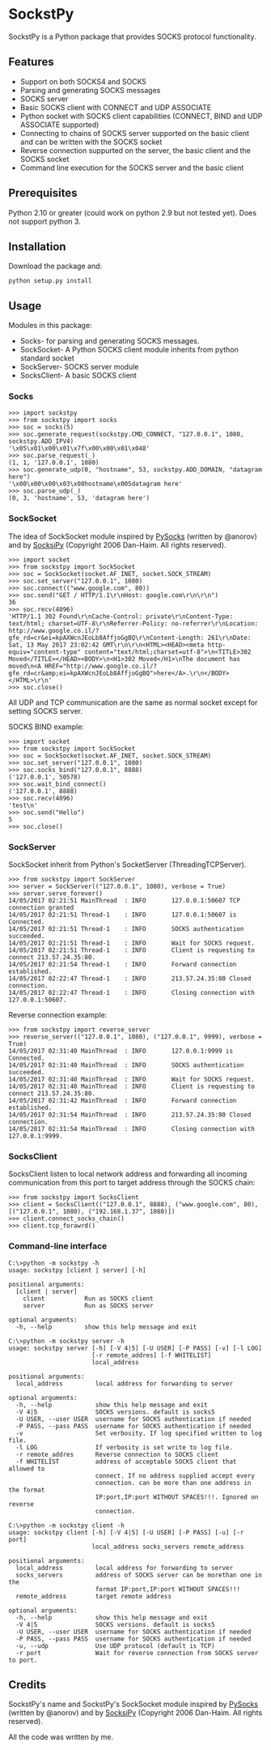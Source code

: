# SockstPy
SockstPy is a Python package that provides SOCKS protocol functionality.

## Features
- Support on both SOCKS4 and SOCK5
- Parsing and generating SOCKS messages
- SOCKS server
- Basic SOCKS client with CONNECT and UDP ASSOCIATE
- Python socket with SOCKS client capabilities (CONNECT, BIND and UDP ASSOCIATE supported)
- Connecting to chains of SOCKS server supported on the basic client and can be written with the SOCKS socket
- Reverse connection suppurted on the server, the basic client and the SOCKS socket
- Command line execution for the SOCKS server and the basic client

## Prerequisites
Python 2.10 or greater (could work on python 2.9 but not tested yet).
Does not support python 3.

## Installation
Download the package and:
```
python setup.py install
```

## Usage
Modules in this package:
- Socks- for parsing and generating SOCKS messages.
- SockSocket- A Python SOCKS client module inherits from python standard socket
- SockServer- SOCKS server module
- SocksClient- A basic SOCKS client 

### Socks

```
>>> import sockstpy
>>> from sockstpy import socks
>>> soc = socks(5)
>>> soc.generate_request(sockstpy.CMD_CONNECT, "127.0.0.1", 1080, sockstpy.ADD_IPV4)
'\x05\x01\x00\x01\x7f\x00\x00\x01\x048'
>>> soc.parse_request(_)
(1, 1, '127.0.0.1', 1080)
>>> soc.generate_udp(0, "hostname", 53, sockstpy.ADD_DOMAIN, "datagram here")
'\x00\x00\x00\x03\x08hostname\x005datagram here'
>>> soc.parse_udp(_)
(0, 3, 'hostname', 53, 'datagram here')
```

### SockSocket
The idea of SockSocket module inspired by [PySocks](https://github.com/Anorov/PySocks) (written by @anorov) and by [SocksiPy](http://socksipy.sourceforge.net/) (Copyright 2006 Dan-Haim. All rights reserved).
```
>>> import socket
>>> from sockstpy import SockSocket
>>> soc = SockSocket(socket.AF_INET, socket.SOCK_STREAM)
>>> soc.set_server("127.0.0.1", 1080)
>>> soc.connect(("www.google.com", 80))
>>> soc.send("GET / HTTP/1.1\r\nHost: google.com\r\n\r\n")
36
>>> soc.recv(4096)
'HTTP/1.1 302 Found\r\nCache-Control: private\r\nContent-Type: text/html; charset=UTF-8\r\nReferrer-Policy: no-referrer\r\nLocation: http://www.google.co.il/?gfe_rd=cr&ei=kpAXWcnJEoLb8AffjoGgBQ\r\nContent-Length: 261\r\nDate: Sat, 13 May 2017 23:02:42 GMT\r\n\r\n<HTML><HEAD><meta http-equiv="content-type" content="text/html;charset=utf-8">\n<TITLE>302 Moved</TITLE></HEAD><BODY>\n<H1>302 Moved</H1>\nThe document has moved\n<A HREF="http://www.google.co.il/?gfe_rd=cr&amp;ei=kpAXWcnJEoLb8AffjoGgBQ">here</A>.\r\n</BODY></HTML>\r\n'
>>> soc.close()
```
All UDP and TCP communication are the same as normal socket except for setting SOCKS server.

SOCKS BIND example:
```
>>> import socket
>>> from sockstpy import SockSocket
>>> soc = SockSocket(socket.AF_INET, socket.SOCK_STREAM)
>>> soc.set_server("127.0.0.1", 1080)
>>> soc.socks_bind("127.0.0.1", 8888)
('127.0.0.1', 50578)
>>> soc.wait_bind_connect()
('127.0.0.1', 8888)
>>> soc.recv(4096)
'test\n'
>>> soc.send("Hello")
5
>>> soc.close()
```

### SockServer
SockSocket inherit from Python's SocketServer (ThreadingTCPServer).
```
>>> from sockstpy import SockServer
>>> server = SockServer(("127.0.0.1", 1080), verbose = True)
>>> server.serve_forever()
14/05/2017 02:21:51 MainThread  : INFO       127.0.0.1:50607 TCP connection granted
14/05/2017 02:21:51 Thread-1    : INFO       127.0.0.1:50607 is Connected.
14/05/2017 02:21:51 Thread-1    : INFO       SOCKS authentication succeeded.
14/05/2017 02:21:51 Thread-1    : INFO       Wait for SOCKS request.
14/05/2017 02:21:51 Thread-1    : INFO       Client is requesting to connect 213.57.24.35:80.
14/05/2017 02:21:54 Thread-1    : INFO       Forward connection established.
14/05/2017 02:22:47 Thread-1    : INFO       213.57.24.35:80 Closed connection.
14/05/2017 02:22:47 Thread-1    : INFO       Closing connection with 127.0.0.1:50607.
```

Reverse connection example:
```
>>> from sockstpy import reverse_server
>>> reverse_server(("127.0.0.1", 1080), ("127.0.0.1", 9999), verbose = True)
14/05/2017 02:31:40 MainThread  : INFO       127.0.0.1:9999 is Connected.
14/05/2017 02:31:40 MainThread  : INFO       SOCKS authentication succeeded.
14/05/2017 02:31:40 MainThread  : INFO       Wait for SOCKS request.
14/05/2017 02:31:40 MainThread  : INFO       Client is requesting to connect 213.57.24.35:80.
14/05/2017 02:31:42 MainThread  : INFO       Forward connection established.
14/05/2017 02:31:54 MainThread  : INFO       213.57.24.35:80 Closed connection.
14/05/2017 02:31:54 MainThread  : INFO       Closing connection with 127.0.0.1:9999.
```

### SocksClient
SocksClient listen to local network address and forwarding all incoming communication from this port to target address through the SOCKS chain:
```
>>> from sockstpy import SocksClient
>>> client = SocksClient(("127.0.0.1", 8888), ("www.google.com", 80), [("127.0.0.1", 1080), ("192.168.1.37", 1080)])
>>> client.connect_socks_chain()
>>> client.tcp_forawrd()
```

### Command-line interface
```
C:\>python -m sockstpy -h
usage: sockstpy [client | server] [-h]

positional arguments:
  [client | server]
    client           Run as SOCKS client
    server           Run as SOCKS server

optional arguments:
  -h, --help         show this help message and exit

C:\>python -m sockstpy server -h
usage: sockstpy server [-h] [-V 4|5] [-U USER] [-P PASS] [-v] [-l LOG]
                       [-r remote_addres] [-f WHITELIST]
                       local_address

positional arguments:
  local_address         local address for forwarding to server

optional arguments:
  -h, --help            show this help message and exit
  -V 4|5                SOCKS versions. default is socks5
  -U USER, --user USER  username for SOCKS authentication if needed
  -P PASS, --pass PASS  username for SOCKS authentication if needed
  -v                    Set verbosity. If log specified written to log file.
  -l LOG                If verbosity is set write to log file.
  -r remote_addres      Reverse connection to SOCKS client
  -f WHITELIST          address of acceptable SOCKS client that allowed to
                        connect. If no address supplied accept every
                        connection. can be more than one address in the format
                        IP:port,IP:port WITHOUT SPACES!!!. Ignored on reverse
                        connection.

C:\>python -m sockstpy client -h
usage: sockstpy client [-h] [-V 4|5] [-U USER] [-P PASS] [-u] [-r port]
                       local_address socks_servers remote_address

positional arguments:
  local_address         local address for forwarding to server
  socks_servers         address of SOCKS server can be morethan one in the
                        format IP:port,IP:port WITHOUT SPACES!!!
  remote_address        target remote address

optional arguments:
  -h, --help            show this help message and exit
  -V 4|5                SOCKS versions. default is socks5
  -U USER, --user USER  username for SOCKS authentication if needed
  -P PASS, --pass PASS  username for SOCKS authentication if needed
  -u, --udp             Use UDP protocol (default is TCP)
  -r port               Wait for reverse connection from SOCKS server to port.
```

## Credits
SockstPy's name and SockstPy's SockSocket module inspired by [PySocks](https://github.com/Anorov/PySocks) (written by @anorov) and by [SocksiPy](http://socksipy.sourceforge.net/) (Copyright 2006 Dan-Haim. All rights reserved).

All the code was written by me.
